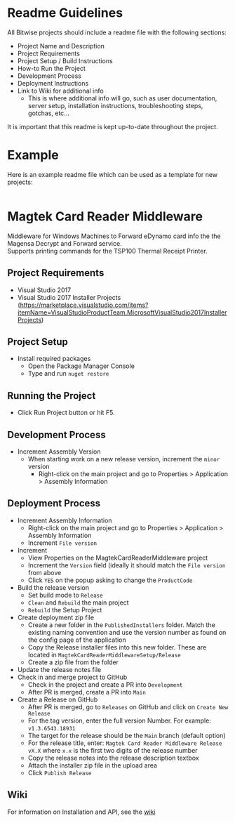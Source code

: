 # Readme Guidelines

All Bitwise projects should include a readme file with the following sections:

- Project Name and Description
- Project Requirements
- Project Setup / Build Instructions
- How-to Run the Project
- Development Process
- Deployment Instructions
- Link to Wiki for additional info
  - This is where additional info will go, such as user documentation, server setup, installation instructions, troubleshooting steps, gotchas, etc...

It is important that this readme is kept up-to-date throughout the project.

# Example

Here is an example readme file which can be used as a template for new projects:
<br/>

```

```

# Magtek Card Reader Middleware

Middleware for Windows Machines to Forward eDynamo card info the the Magensa Decrypt and Forward service.  
Supports printing commands for the TSP100 Thermal Receipt Printer.

## Project Requirements

- Visual Studio 2017
- Visual Studio 2017 Installer Projects (https://marketplace.visualstudio.com/items?itemName=VisualStudioProductTeam.MicrosoftVisualStudio2017InstallerProjects)

## Project Setup

- Install required packages
  - Open the Package Manager Console
  - Type and run `nuget restore`

## Running the Project

- Click Run Project button or hit F5.

## Development Process

- Increment Assembly Version
  - When starting work on a new release version, increment the `minor` version
    - Right-click on the main project and go to Properties > Application > Assembly Information

## Deployment Process

- Increment Assembly Information
  - Right-click on the main project and go to Properties > Application > Assembly Information
  - Increment `File version`
- Increment
  - View Properties on the MagtekCardReaderMiddleware project
  - Increment the `Version` field (ideally it should match the `File version` from above
  - Click `YES` on the popup asking to change the `ProductCode`
- Build the release version
  - Set build mode to `Release`
  - `Clean` and `Rebuild` the main project
  - `Rebuild` the Setup Project
- Create deployment zip file
  - Create a new folder in the `PublishedInstallers` folder. Match the existing naming convention and use the version number as found on the config page of the application
  - Copy the Release installer files into this new folder. These are located in `MagtekCardReaderMiddlewareSetup/Release`
  - Create a zip file from the folder
- Update the release notes file
- Check in and merge project to GitHub
  - Check in the project and create a PR into `Development`
  - After PR is merged, create a PR into `Main`
- Create a Release on GitHub
  - After PR is merged, go to `Releases` on GitHub and click on `Create New Release`
  - For the tag version, enter the full version Number. For example: `v1.3.6543.18931`
  - The target for the release should be the `Main` branch (default option)
  - For the release title, enter: `Magtek Card Reader Middleware Release vX.X` where `x.x` is the first two digits of the release number
  - Copy the release notes into the release description textbox
  - Attach the installer zip file in the upload area
  - Click `Publish Release`

## Wiki

For information on Installation and API, see the [wiki](https://github.com/Shift3/standards-and-practices/wiki/Sample-Installation-and-API)
